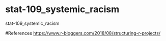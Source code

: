 # stat-109_systemic_racism
stat-109_systemic_racism


#References
https://www.r-bloggers.com/2018/08/structuring-r-projects/
